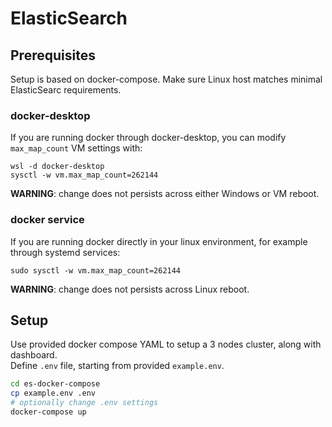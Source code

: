 # ElasticSearch

## Prerequisites
Setup is based on docker-compose. Make sure Linux host matches minimal ElasticSearc requirements. 

### docker-desktop
If you are running docker through docker-desktop, you can modify `max_map_count` VM settings with:
```
wsl -d docker-desktop
sysctl -w vm.max_map_count=262144
```
**WARNING**: change does not persists across either Windows or VM reboot.
### docker service
If you are running docker directly in your linux environment, for example through systemd services:
```
sudo sysctl -w vm.max_map_count=262144
```
**WARNING**: change does not persists across Linux reboot.

## Setup
Use provided docker compose YAML to setup a 3 nodes cluster, along with dashboard.  
Define `.env` file, starting from provided `example.env`.
```Bash
cd es-docker-compose
cp example.env .env
# optionally change .env settings
docker-compose up
```
